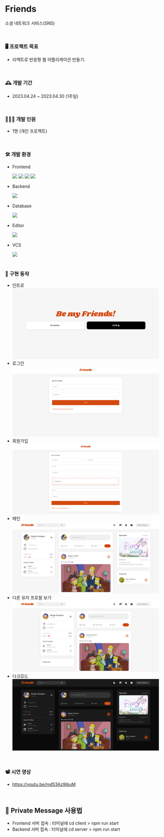 # Friends
소셜 네트워크 서비스(SNS)

<br>

### 🖥️ 프로젝트 목표
- 리액트로 반응형 웹 어플리케이션 만들기.

<br>

### 🕰️ 개발 기간
- 2023.04.24 ~ 2023.04.30 (1주일)

<br>

### 👩🏻‍💻 개발 인원
- 1명 (개인 프로젝트)

<br>

### 🛠️ 개발 환경
- <div>Frontend </div>
&nbsp;&nbsp;&nbsp;&nbsp;&nbsp;
<img src="https://img.shields.io/badge/HTML-black?style=flat&logo=html5&logoColor=#E34F26"/>
<img src="https://img.shields.io/badge/CSS-black?style=flat&logo=css3&logoColor=blue"/>
<img src="https://img.shields.io/badge/JavaScript-black?style=flat&logo=JavaScript&logoColor=yellow"/>
<img src="https://img.shields.io/badge/React-black?style=flat&logo=react&logoColor=blue"/>

- <div>Backend </div>
&nbsp;&nbsp;&nbsp;&nbsp;&nbsp;
<img src="https://img.shields.io/badge/Node.js-gray?style=flat&logo=node.JS&logoColor=#339933"/>

- <div>Database </div>
&nbsp;&nbsp;&nbsp;&nbsp;&nbsp;
<img src="https://img.shields.io/badge/MongoDB-gray?style=flat&logo=mongoDB&logoColor=#47A248"/>

- <div>Editor </div>
&nbsp;&nbsp;&nbsp;&nbsp;&nbsp;
<img src="https://img.shields.io/badge/VS Code-blue?style=flat&logo=visual studio&logoColor=darkblue"/>

- <div>VCS</div>
&nbsp;&nbsp;&nbsp;&nbsp;&nbsp;
<img src="https://img.shields.io/badge/Github-purple?style=flat&logo=github&logoColor=black"/>
<br><br>

### 🔎 구현 동작
- 인트로
![Login](./img/intro.png)
- 로그인
![Login](./img/login.png)
- 회원가입
![Register](./img/register.png)
- 메인
![Main](./img/main.jpg)
- 다른 유저 프로필 보기
![OtherUser](./img/other_user.jpg)
- 다크모드
![Dark](./img/dark.jpg)

<br>

### 📽️ 시연 영상
- https://youtu.be/md53Az9ibuM

<br>

## 📑 Private Message 사용법
- Frontend 서버 접속 : 터미널에 cd client > npm run start
- Backend 서버 접속 : 터미널에 cd server > npm run start